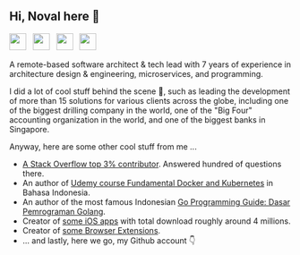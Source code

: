 ## Hi, Noval here 🦘

<a href="https://linkedin.com/in/novalagung" target="_blank"><img src="https://image.flaticon.com/icons/png/512/174/174857.png" height="30"></a> &nbsp; <a href="https://stackoverflow.com/users/1467988/novalagung" target="_blank"><img src="https://cdn2.iconfinder.com/data/icons/social-icons-color/512/stackoverflow-512.png" height="30"></a> &nbsp; <a href="https://www.udemy.com/user/noval-agung-prayogo/" target="_blank"><img src="https://seeklogo.com/images/U/udemy-logo-C3D3F5AC0C-seeklogo.com.png" height="30"></a> &nbsp; <a href="https://apps.apple.com/id/developer/noval-agung-prayogo/id1163677873?l=id" target="_blank"><img src="https://upload.wikimedia.org/wikipedia/commons/thumb/6/67/App_Store_%28iOS%29.svg/1200px-App_Store_%28iOS%29.svg.png" height="30"></a><!-- &nbsp; <a href="https://www.codementor.io/@novalagung" target="_blank"><img src="https://avatars3.githubusercontent.com/u/7525092?s=280&v=4" height="30"></a>-->

A remote-based software architect & tech lead with 7 years of experience in architecture design & engineering, microservices, and programming.

I did a lot of cool stuff behind the scene 🤫, such as leading the development of more than 15 solutions for various clients across the globe, including one of the biggest drilling company in the world, one of the "Big Four" accounting organization in the world, and one of the biggest banks in Singapore.

Anyway, here are some other cool stuff from me ...

- [A Stack Overflow top 3% contributor](https://stackoverflow.com/users/1467988/novalagung). Answered hundred of questions there.
- An author of [Udemy course Fundamental Docker and Kubernetes](https://www.udemy.com/course/praktis-belajar-docker-dan-kubernetes-untuk-pemula/) in Bahasa Indonesia.
- An author of the most famous Indonesian [Go Programming Guide: Dasar Pemrograman Golang](https://dasarpemrogramangolang.novalagung.com/).
- Creator of [some iOS apps](https://itunes.apple.com/us/developer/id1163677873) with total download roughly around 4 millions.
- Creator of [some Browser Extensions](https://muslimboard.novalagung.com/).
- ... and lastly, here we go, my Github account 👇

<!--- ![novalagung github stats](https://github-readme-stats.vercel.app/api?username=novalagung&show_icons=true) --->
